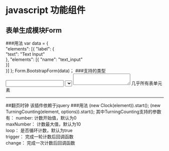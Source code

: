# javascript 功能组件

## 表单生成模块Form
###用法
	var data = {                                                        
    	"elements": [{
    		"label": {                       
        		"text": "Text Input"                                 
    		},
    		"elements": [{
    		    "name": "text_input"                                                             
        	}]                                                                                   
    	}]
  	};
  	Form.BootstrapForm(data)；
###支持的类型
    <input type="text">
    <select></select>
    <textarea></textarea>
几乎所有表单元素
***

##翻页时钟
该插件依赖于jquery
###用法
	(new Clock(element)).start();
	(new TurningCounting(element, options)).start();
其中TurningCounting支持的参数有：
number: 计数开始值，默认为0  
maxNumber： 计数最大值，默认为10  
loop： 是否循环计数，默认为true  
trigger： 完成一轮计数后回调函数  
change： 完成一次计数后回调函数

